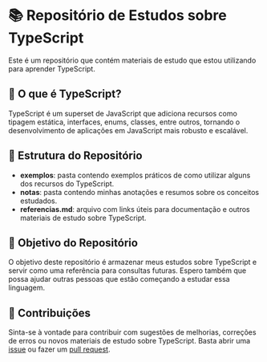 # 📚 Repositório de Estudos sobre TypeScript

Este é um repositório que contém materiais de estudo que estou utilizando para aprender TypeScript.

## 🤔 O que é TypeScript?

TypeScript é um superset de JavaScript que adiciona recursos como tipagem estática, interfaces, enums, classes, entre outros, tornando o desenvolvimento de aplicações em JavaScript mais robusto e escalável.

## 📂 Estrutura do Repositório

- **exemplos**: pasta contendo exemplos práticos de como utilizar alguns dos recursos do TypeScript.
- **notas**: pasta contendo minhas anotações e resumos sobre os conceitos estudados.
- **referencias.md**: arquivo com links úteis para documentação e outros materiais de estudo sobre TypeScript.

## 🎯 Objetivo do Repositório

O objetivo deste repositório é armazenar meus estudos sobre TypeScript e servir como uma referência para consultas futuras. Espero também que possa ajudar outras pessoas que estão começando a estudar essa linguagem.

## 📝 Contribuições

Sinta-se à vontade para contribuir com sugestões de melhorias, correções de erros ou novos materiais de estudo sobre TypeScript. Basta abrir uma [issue](https://github.com/samuellsantos/Typescript/issues) ou fazer um [pull request](https://github.com/samuellsantos/Typescript/pulls).
